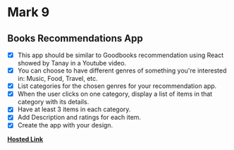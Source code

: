 # Mark 9

## Books Recommendations App

- [x] This app should be similar to Goodbooks recommendation using React showed by Tanay in a Youtube video.
- [x] You can choose to have different genres of something you're interested in: Music, Food, Travel, etc.
- [x] List categories for the chosen genres for your recommendation app.
- [x] When the user clicks on one category, display a list of items in that category with its details.
- [x] Have at least 3 items in each category.
- [x] Add Description and ratings for each item.
- [x] Create the app with your design.

[**Hosted Link**](https://mark9.neog.swapnadeep.com/)
